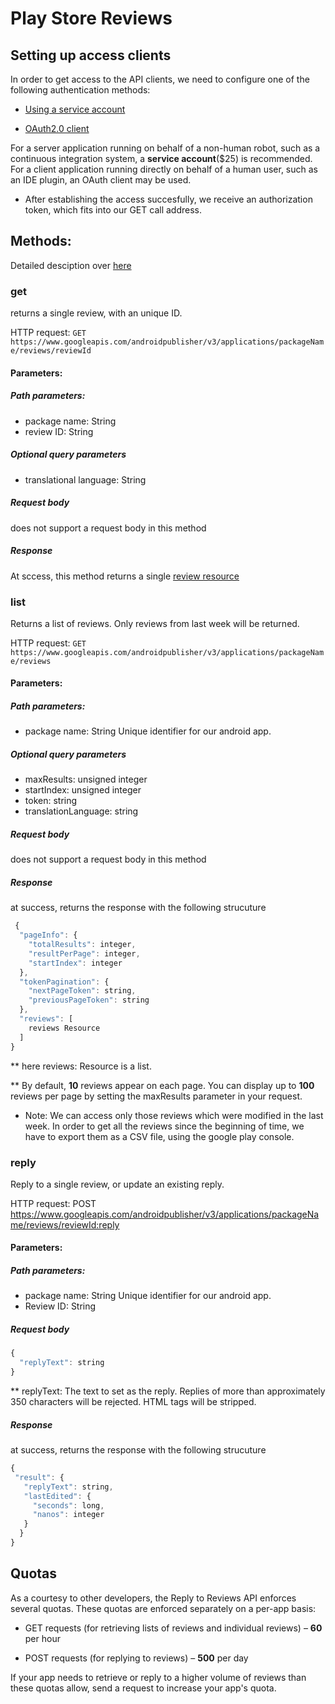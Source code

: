 # Play Store Reviews 

## Setting up access clients

In order to get access to the API clients, we need to configure one of the following authentication methods:

* [Using a service account](https://developers.google.com/android-publisher/getting_started#using_a_service_account)

* [OAuth2.0 client](https://developers.google.com/android-publisher/getting_started#using_oauth_clients)

For a server application running on behalf of a non-human robot, such as a continuous integration system, a **service account**($25) is recommended. 
For a client application running directly on behalf of a human user, such as an IDE plugin, an OAuth client may be used.

* After establishing the access succesfully, we receive an authorization token, which fits into our GET call address.
 
 ## Methods: 
 
 Detailed desciption over [here](https://developers.google.com/resources/api-libraries/documentation/androidpublisher/v2/python/latest/androidpublisher_v2.reviews.html)
 
 ### get 
 returns a single review, with an unique ID.
 
 HTTP request: `GET https://www.googleapis.com/androidpublisher/v3/applications/packageName/reviews/reviewId`

 #### Parameters: 
 
 ##### Path parameters: 
 * package name: String
 * review ID: String

 ##### Optional query parameters
 * translational language: String
 
 ##### Request body
 does not support a request body in this method
 
 ##### Response
 At sccess, this method returns a single [review resource](https://developers.google.com/android-publisher/api-ref/reviews#resource)
 
 ### list
 Returns a list of reviews. Only reviews from last week will be returned.

 HTTP request: `GET https://www.googleapis.com/androidpublisher/v3/applications/packageName/reviews`

 #### Parameters: 
 
 ##### Path parameters: 
 * package name: String
    Unique identifier for our android app.
 
 ##### Optional query parameters
 * maxResults: unsigned integer	
 * startIndex: unsigned integer	
 * token: string	
 * translationLanguage: string

 ##### Request body
 does not support a request body in this method
 
 ##### Response
 at success, returns the response with the following strucuture

```javascript 
 {
  "pageInfo": {
    "totalResults": integer,
    "resultPerPage": integer,
    "startIndex": integer
  },
  "tokenPagination": {
    "nextPageToken": string,
    "previousPageToken": string
  },
  "reviews": [
    reviews Resource
  ]
}
```

**  here reviews: Resource is a list.

** By default, **10** reviews appear on each page. 
You can display up to **100** reviews per page by setting the maxResults parameter in your request.

* Note: We can access only those reviews which were modified in the last week. In order to get all the reviews since the beginning of time,
we have to export them as a CSV file, using the google play console.

### reply
 Reply to a single review, or update an existing reply.

 HTTP request: POST https://www.googleapis.com/androidpublisher/v3/applications/packageName/reviews/reviewId:reply

 #### Parameters: 
 
 ##### Path parameters: 
 * package name: String
    Unique identifier for our android app.
 * Review ID: String

 ##### Request body
  ```javascript
  {
    "replyText": string
  }
  ```
  
  **  replyText: The text to set as the reply. Replies of more than approximately 350 characters will be rejected. HTML tags will be stripped.
 
 ##### Response
 at success, returns the response with the following strucuture
 ```javascript
 {
  "result": {
    "replyText": string,
    "lastEdited": {
      "seconds": long,
      "nanos": integer
    }
   }
 }
 ```

## Quotas

As a courtesy to other developers, the Reply to Reviews API enforces several quotas. These quotas are enforced separately on a per-app basis:

* GET requests (for retrieving lists of reviews and individual reviews) – **60** per hour

* POST requests (for replying to reviews) – **500** per day

If your app needs to retrieve or reply to a higher volume of reviews than these quotas allow, send a request to increase your app's quota.


